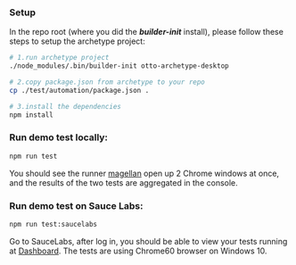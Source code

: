 ### Setup
In the repo root (where you did the ***builder-init*** install), please follow these steps to setup the archetype project:

```bash
# 1.run archetype project
./node_modules/.bin/builder-init otto-archetype-desktop

# 2.copy package.json from archetype to your repo
cp ./test/automation/package.json .

# 3.install the dependencies
npm install
```
### Run demo test locally:
```bash
npm run test
```
You should see  the runner [magellan](https://github.com/TestArmada/magellan) open up 2 Chrome windows at once, and the results of the two tests are aggregated in the console.

### Run demo test on Sauce Labs:
```bash
npm run test:saucelabs
```
Go to SauceLabs, after log in, you should be able to view your tests running at [Dashboard](https://saucelabs.com/beta/dashboard/tests). The tests are using Chrome60 browser on Windows 10.
